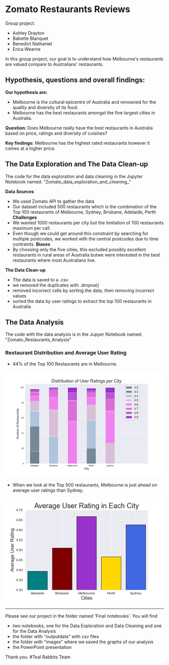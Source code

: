 # Zomato Restaurants Reviews #

Group project:
- Ashley Drayton
- Babette Blanquet 
- Benedict Nathaniel 
- Erica Wearne

In this group project, our goal is to understand how Melbourne's restaurants are valued compare to Australians' restaurants.

## Hypothesis, questions and overall findings: ##

**Our hypothesis are:**
- Melbourne is the cultural epicentre of Australia and renowned for the quality and diversity of its food.
- Melbourne has the best restaurants amongst the five largest cities in Australia.

**Question:**
Does Melbourne really have the best restaurants in Australia based on price, ratings and diversity of cuisines?

**Key findings:**
Melbourne has the highest rated restaurants however it comes at a higher price.

## The Data Exploration and The Data Clean-up ##

The code for the data exploration and data cleaning in the Jupyter Notebook named: "Zomato_data_exploration_and_cleaning_"

**Data Sources**
- We used Zomato API to gather the data
- Our dataset included 500 restaurants which is the combination of the Top 100 restaurants of Melbourne, Sydney, Brisbane, Adelaide, Perth
**Challenges**
- We wanted 1000 restaurants per city but the limitation of 100 restaurants maximum per call.
- Even though we could get around this constraint by searching for multiple postcodes, we worked with the central postcodes due to time contraints.
**Biases**
- By choosing only the five cities, this excluded possibly excellent restaurants in rural areas of Australia butwe were interested in the best restaurants where most Australians live.

**The Data Clean-up**
- The data is saved to a .csv
- we removed the duplicates with .dropna()
- removed incorrect cells by sorting the data, then removing incorrect values
- sorted the data by user ratings to extract the top 100 restaurants in Australia

## The Data Analysis ##

The code with the data analysis is in the Jupyer Notebook named: "Zomato_Restaurants_Analysis"

### Restaurant Distribution and Average User Rating ###

- 44% of the Top 100 Restaurants are in Melbourne.

![Distribution User Ratings](Final_notebooks/images/UserRatingsperCity.png)

- When we look at the Top 500 restaurants, Melbourne is just ahead on average user ratings than Sydney.

![Average User Ratings](Final_notebooks/images/AvUserRating500.png)









--------------------------------------------------------------------------
Please see our project in the folder named 'Final notebooks'.
You will find 
- two notebooks, one for the Data Exploration and Data Cleaning and one for the Data Analysis
- the folder with "outputdata" with csv files
- the folder with "images"  where we saved the graphs of our analysis
- the PowerPoint presentation

Thank you.
#Teal Rabbits Team
